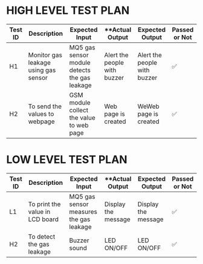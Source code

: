 # HIGH LEVEL TEST PLAN

| **Test ID** | **Description**                                              | **Expected Input** | **Actual Output | **Expected Output** | **Passed or Not** | 
|-------------|--------------------------------------------------------------|--------------------|-----------------|---------------------|-------------------|
|  H1      | Monitor gas leakage using gas sensor | MQ5 gas sensor module detects the gas leakage | Alert the people with buzzer |  Alert the people with buzzer |  ✅ |
|  H2      | To send the values to webpage | GSM module collect the value to web page| Web page is created | WeWeb page is created | ✅ |

# LOW LEVEL TEST PLAN
| **Test ID** | **Description**                                              | **Expected Input** | **Actual Output | **Expected Output** | **Passed or Not** | 
|-------------|--------------------------------------------------------------|--------------------|-----------------|---------------------|-------------------|
|  L1     | To print the value in LCD board | MQ5 gas sensor measures the gas leakage | Display the message |  Display the message |✅ |
|  H2     | To detect the gas leakage | Buzzer sound | LED ON/OFF | LED ON/OFF |✅ |


